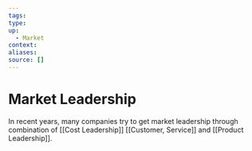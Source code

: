 ```yaml
---
tags:
type:
up:
  - Market
context:
aliases:
source: []
---
```


# Market Leadership

In recent years, many companies try to get market leadership through combination of [[Cost Leadership]] [[Customer, Service]] and [[Product Leadership]].
